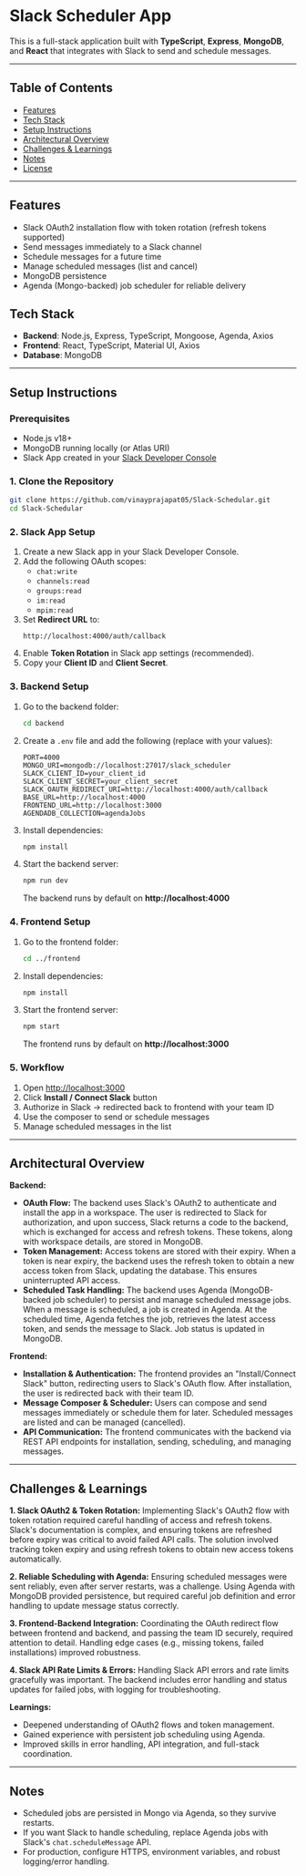 
# Slack Scheduler App

This is a full-stack application built with **TypeScript**, **Express**, **MongoDB**, and **React** that integrates with Slack to send and schedule messages.

---

## Table of Contents
- [Features](#features)
- [Tech Stack](#tech-stack)
- [Setup Instructions](#setup-instructions)
- [Architectural Overview](#architectural-overview)
- [Challenges & Learnings](#challenges--learnings)
- [Notes](#notes)
- [License](#license)

---

## Features
- Slack OAuth2 installation flow with token rotation (refresh tokens supported)
- Send messages immediately to a Slack channel
- Schedule messages for a future time
- Manage scheduled messages (list and cancel)
- MongoDB persistence
- Agenda (Mongo-backed) job scheduler for reliable delivery

## Tech Stack
- **Backend**: Node.js, Express, TypeScript, Mongoose, Agenda, Axios
- **Frontend**: React, TypeScript, Material UI, Axios
- **Database**: MongoDB

---

## Setup Instructions

### Prerequisites
- Node.js v18+
- MongoDB running locally (or Atlas URI)
- Slack App created in your [Slack Developer Console](https://api.slack.com/apps)

### 1. Clone the Repository
```bash
git clone https://github.com/vinayprajapat05/Slack-Schedular.git
cd Slack-Schedular
```

### 2. Slack App Setup
1. Create a new Slack app in your Slack Developer Console.
2. Add the following OAuth scopes:
   - `chat:write`
   - `channels:read`
   - `groups:read`
   - `im:read`
   - `mpim:read`
3. Set **Redirect URL** to:
   ```
   http://localhost:4000/auth/callback
   ```
4. Enable **Token Rotation** in Slack app settings (recommended).
5. Copy your **Client ID** and **Client Secret**.

### 3. Backend Setup
1. Go to the backend folder:
   ```bash
   cd backend
   ```
2. Create a `.env` file and add the following (replace with your values):
   ```env
   PORT=4000
   MONGO_URI=mongodb://localhost:27017/slack_scheduler
   SLACK_CLIENT_ID=your_client_id
   SLACK_CLIENT_SECRET=your_client_secret
   SLACK_OAUTH_REDIRECT_URI=http://localhost:4000/auth/callback
   BASE_URL=http://localhost:4000
   FRONTEND_URL=http://localhost:3000
   AGENDADB_COLLECTION=agendaJobs
   ```
3. Install dependencies:
   ```bash
   npm install
   ```
4. Start the backend server:
   ```bash
   npm run dev
   ```
   The backend runs by default on **http://localhost:4000**

### 4. Frontend Setup
1. Go to the frontend folder:
   ```bash
   cd ../frontend
   ```
2. Install dependencies:
   ```bash
   npm install
   ```
3. Start the frontend server:
   ```bash
   npm start
   ```
   The frontend runs by default on **http://localhost:3000**

### 5. Workflow
1. Open [http://localhost:3000](http://localhost:3000)
2. Click **Install / Connect Slack** button
3. Authorize in Slack → redirected back to frontend with your team ID
4. Use the composer to send or schedule messages
5. Manage scheduled messages in the list

---

## Architectural Overview

**Backend:**
- **OAuth Flow:**  The backend uses Slack's OAuth2 to authenticate and install the app in a workspace. The user is redirected to Slack for authorization, and upon success, Slack returns a code to the backend, which is exchanged for access and refresh tokens. These tokens, along with workspace details, are stored in MongoDB.
- **Token Management:**  Access tokens are stored with their expiry. When a token is near expiry, the backend uses the refresh token to obtain a new access token from Slack, updating the database. This ensures uninterrupted API access.
- **Scheduled Task Handling:**  The backend uses Agenda (MongoDB-backed job scheduler) to persist and manage scheduled message jobs. When a message is scheduled, a job is created in Agenda. At the scheduled time, Agenda fetches the job, retrieves the latest access token, and sends the message to Slack. Job status is updated in MongoDB.

**Frontend:**
- **Installation & Authentication:**  The frontend provides an "Install/Connect Slack" button, redirecting users to Slack's OAuth flow. After installation, the user is redirected back with their team ID.
- **Message Composer & Scheduler:**  Users can compose and send messages immediately or schedule them for later. Scheduled messages are listed and can be managed (cancelled).
- **API Communication:**  The frontend communicates with the backend via REST API endpoints for installation, sending, scheduling, and managing messages.

---

## Challenges & Learnings

**1. Slack OAuth2 & Token Rotation:**  Implementing Slack's OAuth2 flow with token rotation required careful handling of access and refresh tokens. Slack's documentation is complex, and ensuring tokens are refreshed before expiry was critical to avoid failed API calls. The solution involved tracking token expiry and using refresh tokens to obtain new access tokens automatically.

**2. Reliable Scheduling with Agenda:**  Ensuring scheduled messages were sent reliably, even after server restarts, was a challenge. Using Agenda with MongoDB provided persistence, but required careful job definition and error handling to update message status correctly.

**3. Frontend-Backend Integration:**  Coordinating the OAuth redirect flow between frontend and backend, and passing the team ID securely, required attention to detail. Handling edge cases (e.g., missing tokens, failed installations) improved robustness.

**4. Slack API Rate Limits & Errors:**  Handling Slack API errors and rate limits gracefully was important. The backend includes error handling and status updates for failed jobs, with logging for troubleshooting.

**Learnings:**
- Deepened understanding of OAuth2 flows and token management.
- Gained experience with persistent job scheduling using Agenda.
- Improved skills in error handling, API integration, and full-stack coordination.

---

## Notes
- Scheduled jobs are persisted in Mongo via Agenda, so they survive restarts.
- If you want Slack to handle scheduling, replace Agenda jobs with Slack's `chat.scheduleMessage` API.
- For production, configure HTTPS, environment variables, and robust logging/error handling.


